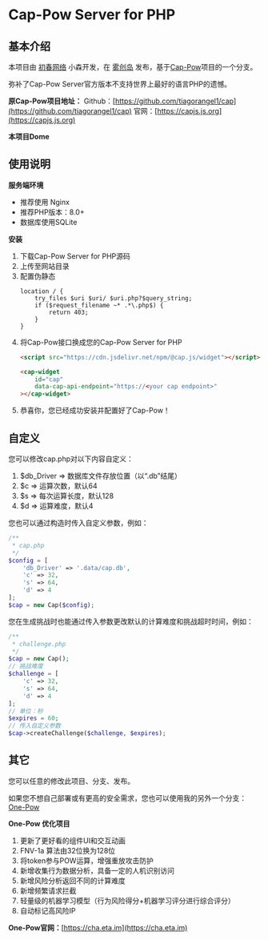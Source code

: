 # Cap-Pow Server for PHP

## 基本介绍

本项目由 [初春网络](https://www.cv0.cn) 小森开发，在 [雾创岛](https://www.tr0.cn) 发布，基于[Cap-Pow](https://github.com/tiagorangel1/cap)项目的一个分支。


弥补了Cap-Pow Server官方版本不支持世界上最好的语言PHP的遗憾。

**原Cap-Pow项目地址：**
Github：[https://github.com/tiagorangel1/cap](https://github.com/tiagorangel1/cap)
官网：[https://capjs.js.org](https://capjs.js.org)

**本项目Dome**
[]()

## 使用说明

**服务端环境**
<ul>
    <li>推荐使用 Nginx</li>
    <li>推荐PHP版本：8.0+</li>
    <li>数据库使用SQLite</li>
</ul>

**安装**
<ol>
<li>下载Cap-Pow Server for PHP源码</li>
<li>上传至网站目录</li>
<li>配置伪静态

```Nginx
location / {
    try_files $uri $uri/ $uri.php?$query_string;
    if ($request_filename ~* .*\.php$) {
        return 403;
    }
}
```

</li>
<li>将Cap-Pow接口换成您的Cap-Pow Server for PHP

```html
<script src="https://cdn.jsdelivr.net/npm/@cap.js/widget"></script>

<cap-widget
    id="cap"
    data-cap-api-endpoint="https://<your cap endpoint>"
></cap-widget>
```
</li>
<li>恭喜你，您已经成功安装并配置好了Cap-Pow！</li>
</ol>

## 自定义

您可以修改cap.php对以下内容自定义：
<ol>
<li>$db_Driver => 数据库文件存放位置（以“.db”结尾）</li>
<li>$c => 运算次数，默认64</li>
<li>$s => 每次运算长度，默认128</li>
<li>$d => 运算难度，默认4</li>
</ol>

您也可以通过构造时传入自定义参数，例如：

```php
/**
 * cap.php
 */
$config = [
    'db_Driver' => '.data/cap.db',
    'c' => 32,
    's' => 64,
    'd' => 4
];
$cap = new Cap($config);
```

您在生成挑战时也能通过传入参数更改默认的计算难度和挑战超时时间，例如：

```php
/**
 * challenge.php
 */
$cap = new Cap();
// 挑战难度
$challenge = [
    'c' => 32,
    's' => 64,
    'd' => 4
];
// 单位：秒
$expires = 60;
// 传入自定义参数
$cap->createChallenge($challenge, $expires);
```

## 其它

您可以任意的修改此项目、分支、发布。

如果您不想自己部署或有更高的安全需求，您也可以使用我的另外一个分支：[One-Pow](https://cha.eta.im)

**One-Pow 优化项目**
<ol>
<li>更新了更好看的组件UI和交互动画</li>
<li>FNV-1a 算法由32位换为128位</li>
<li>将token参与POW运算，增强重放攻击防护</li>
<li>新增收集行为数据分析，具备一定的人机识别访问</li>
<li>新增风险分析返回不同的计算难度</li>
<li>新增频繁请求拦截</li>
<li>轻量级的机器学习模型（行为风险得分+机器学习评分进行综合评分）</li>
<li>自动标记高风险IP</li>
</ol>

**One-Pow官网：**[https://cha.eta.im](https://cha.eta.im)

